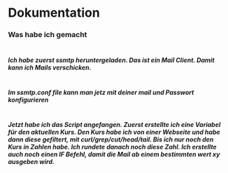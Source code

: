 # Dokumentation

### Was habe ich gemacht <br> <br>

##### Ich habe zuerst ssmtp heruntergeladen. Das ist ein Mail Client. Damit kann ich Mails verschicken. <br> <br>

##### Im ssmtp.conf file kann man jetz mit deiner mail und Passwort konfigurieren<br> <br>
##### Jetzt habe ich das Script angefangen. Zuerst erstellte ich eine Variabel für den aktuellen Kurs. Den Kurs habe ich von einer Webseite und habe dann diese gefiltert, mit curl/grep/cut/head/tail. Bis ich nur noch den Kurs in Zahlen habe. Ich rundete danach noch diese Zahl. Ich erstellte auch noch einen IF Befehl, damit die Mail ab einem bestimmten wert xy ausgeben wird. <br><br>






